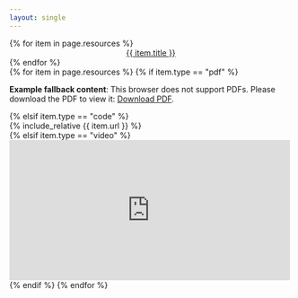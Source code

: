 ```yaml
---
layout: single
---
```


<div class="row">
	{% for item in page.resources %}
	<div class="col-md" align="center">
		<a class="btn btn--primary" type="button" style="min-width:100px" data-toggle="collapse" href="#{{ item.id }}" aria-expanded="false" aria-controls="{{ item.id }}">
			{{ item.title }}
		</a>
	</div>
    {% endfor %}
</div>
<div id="accordion">
    {% for item in page.resources %}
		{% if item.type == "pdf" %}
			<div class="collapse" id="{{ item.id }}" data-parent="#accordion">
				<object data="{{ item.url }}" type="application/pdf" width="100%" height="100%">
					<p><b>Example fallback content</b>: This browser does not support PDFs. Please download the PDF to view it: <a href="{{ item.url }}">Download PDF</a>.</p>
				</object>
			</div>
		{% elsif item.type == "code" %}
			<div class="collapse" id="{{ item.id }}" data-parent="#accordion">
				{% include_relative {{ item.url }} %}
			</div>
		{% elsif item.type == "video" %}
			<div class="collapse" id="{{ item.id }}" data-parent="#accordion">
				<iframe width=500 height=250 src="https://www.youtube.com/embed/{{ item.url }}" frameborder="0" allowfullscreen></iframe>
			</div>
		{% endif %}
    {% endfor %}
</div>